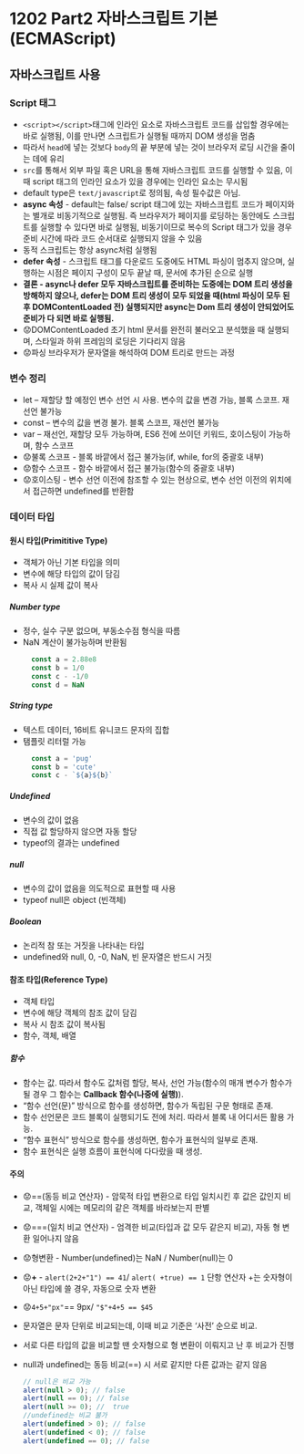 # 1202 Part2 자바스크립트 기본(ECMAScript)

## 자바스크립트 사용

### Script 태그

- `<script></script>`태그에 인라인 요소로 자바스크립트 코드를 삽입할 경우에는 바로 실행됨, 이를 만나면 스크립트가 실행될 때까지 DOM 생성을 멈춤
- 따라서 `head`에 넣는 것보다 `body`의 끝 부분에 넣는 것이 브라우저 로딩 시간을 줄이는 데에 유리
- `src`를 통해서 외부 파일 혹은 URL을 통해 자바스크립트 코드를 실행할 수 있음, 이때 script 태그의 인라인 요소가 있을 경우에는 인라인 요소는 무시됨
- default type은 `text/javascript`로 정의됨, 속성 필수값은 아님.
- **async 속성** - default는 false/ script 태그에 있는 자바스크립트 코드가 페이지와는 별개로 비동기적으로 실행됨. 즉 브라우저가 페이지를 로딩하는 동안에도 스크립트를 실행할 수 있다면 바로 실행됨, 비동기이므로 복수의 Script 태그가 있을 경우 준비 시간에 따라 코드 순서대로 실행되지 않을 수 있음
- 동적 스크립트는 항상 async처럼 실행됨
- **defer 속성** - 스크립트 태그를 다운로드 도중에도 HTML 파싱이 멈추지 않으며, 실행하는 시점은 페이지 구성이 모두 끝날 때, 문서에 추가된 순으로 실행
- **결론 - async나 defer 모두 자바스크립트를 준비하는 도중에는 DOM 트리 생성을 방해하지 않으나, defer는 DOM 트리 생성이 모두 되었을 때(html 파싱이 모두 된 후 DOMContentLoaded 전) 실행되지만 async는 Dom 트리 생성이 안되었어도 준비가 다 되면 바로 실행됨.**
- 😟DOMContentLoaded 초기 html 문서를 완전히 불러오고 분석했을 때 실행되며, 스타일과 하위 프레임의 로딩은 기다리지 않음
- 😟파싱 브라우저가 문자열을 해석하여 DOM 트리로 만드는 과정

### 변수 정리

- let – 재할당 할 예정인 변수 선언 시 사용. 변수의 값을 변경 가능, 블록 스코프. 재선언 불가능
- const – 변수의 값을 변경 불가. 블록 스코프, 재선언 불가능
- var – 재선언, 재할당 모두 가능하며, ES6 전에 쓰이던 키워드, 호이스팅이 가능하며, 함수 스코프
- 😟불록 스코프 - 블록 바깥에서 접근 불가능(if, while, for의 중괄호 내부)
- 😟함수 스코프 - 함수 바깥에서 접근 불가능(함수의 중괄호 내부)
- 😟호이스팅 - 변수 선언 이전에 참조할 수 있는 현상으로, 변수 선언 이전의 위치에서 접근하면 undefined를 반환함

### 데이터 타입

#### 원시 타입(Primititive Type)

- 객체가 아닌 기본 타입을 의미
- 변수에 해당 타입의 값이 담김
- 복사 시 실제 값이 복사

##### Number type

- 정수, 실수 구분 없으며, 부동소수점 형식을 따름
- NaN 계산이 불가능하며 반환됨
  ```javascript
    const a = 2.88e8
    const b = 1/0
    const c - -1/0
    const d = NaN
  ```

##### String type

- 텍스트 데이터, 16비트 유니코드 문자의 집합
- 탬플릿 리터럴 가능
  ```javascript
    const a = 'pug'
    const b = 'cute'
    const c - `${a}${b}`
  ```

##### Undefined

- 변수의 값이 없음
- 직접 값 할당하지 않으면 자동 할당
- typeof의 결과는 undefined

##### null

- 변수의 값이 없음을 의도적으로 표현할 때 사용
- typeof null은 object (빈객체)

##### Boolean

- 논리적 참 또는 거짓을 나타내는 타입
- undefined와 null, 0, -0, NaN, 빈 문자열은 반드시 거짓

#### 참조 타입(Reference Type)

- 객체 타입
- 변수에 해당 객체의 참조 값이 담김
- 복사 시 참조 값이 복사됨
- 함수, 객체, 배열

##### 함수

- 함수는 값. 따라서 함수도 값처럼 할당, 복사, 선언 가능(함수의 매개 변수가 함수가 될 경우 그 함수는 **Callback 함수(나중에 실행)**).
- “함수 선언(문)” 방식으로 함수를 생성하면, 함수가 독립된 구문 형태로 존재.
- 함수 선언문은 코드 블록이 실행되기도 전에 처리. 따라서 블록 내 어디서든 활용 가능.
- “함수 표현식” 방식으로 함수를 생성하면, 함수가 표현식의 일부로 존재.
- 함수 표현식은 실행 흐름이 표현식에 다다랐을 때 생성.

#### 주의

- 😟==(동등 비교 연산자) - 암묵적 타입 변환으로 타입 일치시킨 후 값은 값인지 비교, 객체일 시에는 메모리의 같은 객체를 바라보는지 판별

- 😟===(일치 비교 연산자) - 엄격한 비교(타입과 값 모두 같은지 비교), 자동 형 변환 일어나지 않음

- 😟형변환 - Number(undefined)는 NaN / Number(null)는 0

- 😟**+** - `alert(2+2+"1") == 41`/ `alert( +true) == 1` 단항 연산자 +는 숫자형이 아닌 타입에 쓸 경우, 자동으로 숫자 변환

- 😟`4+5+"px"`== 9px/ `"$"+4+5 == $45`

- 문자열은 문자 단위로 비교되는데, 이때 비교 기준은 ‘사전’ 순으로 비교.
- 서로 다른 타입의 값을 비교할 땐 숫자형으로 형 변환이 이뤄지고 난 후 비교가 진행
- null과 undefined는 동등 비교(==) 시 서로 같지만 다른 값과는 같지 않음
  ```javascript
  // null은 비교 가능
  alert(null > 0); // false
  alert(null == 0); // false
  alert(null >= 0); //  true
  //undefined는 비교 불가
  alert(undefined > 0); // false
  alert(undefined < 0); // false
  alert(undefined == 0); // false
  ```

